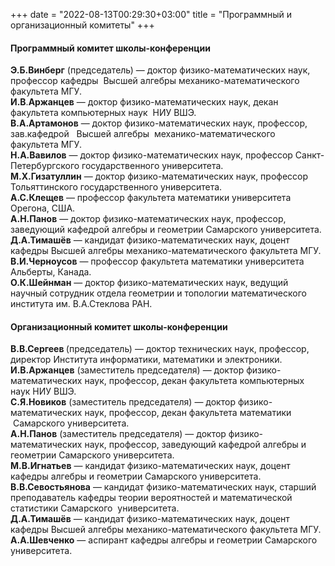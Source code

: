 +++
date = "2022-08-13T00:29:30+03:00"
title = "Программный и организационный комитеты"
+++
<h4 style="text-align: left;">Программный комитет
школы-конференции<strong></strong></h4>
<p><strong>Э.Б.Винберг</strong> (председатель) — доктор физико-математических наук, профессор кафедры  Высшей алгебры механико-математического  факультета МГУ.<br />
  <strong>И.В</strong>.<strong>Аржанцев</strong> — доктор физико-математических наук, декан факультета  компьютерных наук  НИУ ВШЭ.<br />
  <strong>В.А.Артамонов</strong> — доктор физико-математических наук, профессор, зав.кафедрой   Высшей алгебры  механико-математического факультета МГУ.<br />
  <strong>Н.А.Вавилов</strong> — доктор  физико-математических наук, профессор Санкт-Петербургского государственного  университета.<br />
  <strong>М.Х.Гизатуллин</strong> — доктор  физико-математических наук, профессор Тольяттинского государственного  университета.<br />
  <strong>А.С.Клещев</strong> — профессор факультета математики университета  Орегона, США.<br />
  <strong>А.Н.Панов</strong> — доктор  физико-математических наук, профессор, заведующий кафедрой алгебры и геометрии  Самарского университета.<br />
  <strong>Д.А.Тимашёв</strong> — кандидат  физико-математических наук, доцент кафедры Высшей алгебры механико-математического факультета МГУ.<br />
  <strong>В.И.Черноусов</strong> — профессор факультета  математики университета Альберты, Канада.<br />
  <strong>О.К.Шейнман</strong> — доктор  физико-математических наук, ведущий научный сотрудник отдела геометрии и  топологии математического института им. В.А.Стеклова РАН.</p>
<h4 style="text-align: left;">Организационный комитет школы-конференции</h4>
<p><strong>В.В.Сергеев </strong>(председатель) — доктор технических наук,  профессор, директор Института информатики, математики и электроники.<br />
  <strong>И.В.Аржанцев</strong> (заместитель  председателя) — доктор физико-математических наук, профессор, декан факультета компьютерных  наук НИУ ВШЭ. <br />
  <strong>С.Я.Новиков</strong> (заместитель председателя) — доктор физико-математических наук, профессор,  декан факультета математики  Самарского университета.<br />
  <strong>А.Н.Панов</strong> (заместитель председателя)  — доктор физико-математических наук, профессор, заведующий кафедрой алгебры и  геометрии Самарского университета.<br />
  <strong>М.В.Игнатьев</strong> — кандидат физико-математических наук, доцент кафедры алгебры и геометрии Самарского университета.<br />
  <strong>В.В.Севостьянова</strong> — кандидат физико-математических наук, старший преподаватель кафедры теории  вероятностей и математической статистики Самарского  университета.<br />
  <strong>Д.А.Тимашёв</strong> — кандидат физико-математических наук, доцент кафедры Высшей алгебры механико-математического  факультета МГУ.<br />
  <strong>А.А.Шевченко</strong> — аспирант кафедры алгебры и геометрии Самарского  университета.</p><br />
